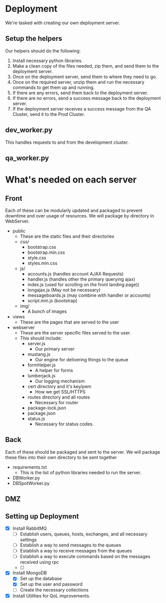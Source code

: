 # Deployment



We're tasked with creating our own deployment server.

## Setup the helpers

Our helpers should do the following:
1. Install necessary python libraries.
2. Make a clean copy of the files needed, zip them, and send them to the deployment server.
3. Once on the deployment server, send them to where they need to go. 
4. Once on the required server, unzip them and run the necessary commands to get them up and running.
5. If there are any errors, send them back to the deployment server.
6. If there are no errors, send a success message back to the deployment server.
7. If the deployment server receives a success message from the QA Cluster, send it to the Prod Cluster.

## dev_worker.py

This handles requests to and from the development cluster.


## qa_worker.py



# What's needed on each server

## Front

Each of these can be modularly updated and packaged to prevent downtime and over usage of resources. We will package by directory in WebServer.

- public
  - These are the static files and their directories
  - css/
    - bootstrap.css
    - bootstrap.min.css
    - style.css
    - styles.min.css
  - js/
    - accounts.js (handles account AJAX Requests)
    - handler.js (handles other the primary querying ajax) 
    - index.js (used for scrolling on the front landing page))
    - longajax.js (May not be necessary)
    - messageboards.js (may combine with handler or accounts)
    - script.min.js (bootstrap)
  - img/
    - A bunch of images
- views
  - These are the pages that are served to the user
- webserver
  - These are the server specific files served to the user.
  - This should include:
    - server.js
      - Our primary server
    - mustang.js
      - Our engine for delivering things to the queue
    - formHelper.js
      - A helper for forms
    - lumberjack.js
      - Our logging mechanism
    - cert directory and it's key/pem
      - How we get SSL/HTTPS
    - routes directory and all routes
      - Necessary for router
    - package-lock.json
    - package.json
    - status.js
      - Necessary for status codes.


## Back

Each of these should be packaged and sent to the server. We will package these files into their own directory to be sent together
- requirements.txt
  - This is the list of python libraries needed to run the server.
- DBWorker.py
- DBSpotWorker.py
  

## DMZ



## Setting up Deployment

- [x] Install RabbitMQ
  - [ ] Establish users, queues, hosts, exchanges, and all necessary settings
  - [ ] Establish a way to send messages to the queues
  - [ ] Establish a way to receive messages from the queues
  - [ ] Establish a way to execute commands based on the messages received using rpc
  - [ ] 
- [x] Install MongoDB
  - [x] Set up the database
  - [x] Set up the user and password
  - [ ] Create the necessary collections
- [x] Install Utilities for QoL improvements.